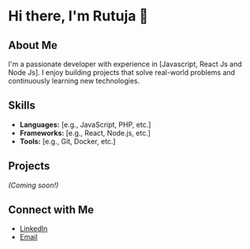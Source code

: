 # Hi there, I'm Rutuja 👋

## About Me
I'm a passionate developer with experience in [Javascript, React Js and Node Js]. I enjoy building projects that solve real-world problems and continuously learning new technologies.

## Skills
- **Languages:** [e.g., JavaScript, PHP, etc.]
- **Frameworks:** [e.g., React, Node.js, etc.]
- **Tools:** [e.g., Git, Docker, etc.]

## Projects
*(Coming soon!)*

## Connect with Me
- [LinkedIn](https://www.linkedin.com/in/rutuja-b)
- [Email](mailto:rutujabhat@hotmail.com)
